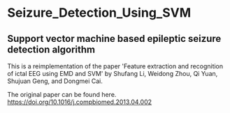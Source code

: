 # Seizure_Detection_Using_SVM

## Support vector machine based epileptic seizure detection algorithm

This is a reimplementation of the paper 'Feature extraction and recognition of ictal EEG using EMD and SVM' by Shufang Li, Weidong Zhou, Qi Yuan, Shujuan Geng, and Dongmei Cai.


The original paper can be found here. https://doi.org/10.1016/j.compbiomed.2013.04.002
